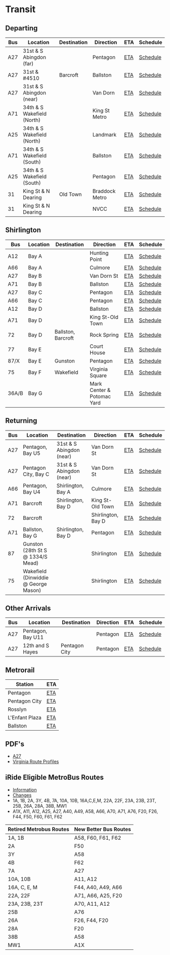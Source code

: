 # Transit

<link rel="stylesheet" type="text/css" href="css/markdown.css">
<link rel="shortcut icon" href="ico/favicon.png" type="image/x-icon">

## Departing

| Bus | Location | Destination | Direction | ETA | Schedule |
| --- | -------- | ----------- | --------- | --- | -------- |
| A27 | 31st & S Abingdon (far) | | Pentagon | [ETA](https://buseta.wmata.com/m/index?q=6000021) | [Schedule](https://buseta.wmata.com/where/schedule?id=1_2169) |
| A27 | 31st & #4510 | Barcroft | Ballston | [ETA](https://buseta.wmata.com/m/index?q=6000025) | [Schedule](https://buseta.wmata.com/where/schedule?id=1_2199) |
| A27 | 31st & S Abingdon (near) | | Van Dorn | [ETA](https://buseta.wmata.com/m/index?q=6000022) | [Schedule](https://buseta.wmata.com/where/schedule?id=1_2180) |
| A71 | 34th & S Wakefield (North) | | King St Metro | [ETA](https://buseta.wmata.com/m/index?q=6000914) | [Schedule](https://buseta.wmata.com/where/schedule?id=1_14344) |
| A25 | 34th & S Wakefield (North) | | Landmark | [ETA](https://buseta.wmata.com/m/index?q=6000914) | [Schedule](https://buseta.wmata.com/where/schedule?id=1_14344) |
| A71 | 34th & S Wakefield (South) | | Ballston | [ETA](https://buseta.wmata.com/m/?q=6000015) | [Schedule](https://buseta.wmata.com/where/schedule?id=1_1996) |
| A25 | 34th & S Wakefield (South) | | Pentagon | [ETA](https://buseta.wmata.com/m/?q=6000015) | [Schedule](https://buseta.wmata.com/where/schedule?id=1_1996) |
| 31 | King St & N Dearing | Old Town | Braddock Metro | [ETA](https://dashbus.obaweb.org/tracker/m/?q=4000338) | [Schedule](https://dashbus.obaweb.org/tracker/where/schedule?id=1_1846) |
| 31 | King St & N Dearing | | NVCC | [ETA](https://dashbus.obaweb.org/tracker/m/?q=4000337) | [Schedule](https://dashbus.obaweb.org/tracker/where/schedule?id=1_1845) |

## Shirlington

| Bus | Location | Destination | Direction | ETA | Schedule |
| --- | -------- | ----------- | --------- | --- | -------- |
| A12 | Bay A | | Hunting Point | [ETA](https://buseta.wmata.com/m/index?q=6001234) | [Schedule](https://buseta.wmata.com/where/schedule?id=1_16442) |
| A66 | Bay A | | Culmore | [ETA](https://buseta.wmata.com/m/index?q=6001234) | [Schedule](https://buseta.wmata.com/where/schedule?id=1_16442) |
| A27 | Bay B | | Van Dorn St | [ETA](https://buseta.wmata.com/m/index?q=6001235) | [Schedule](https://buseta.wmata.com/where/schedule?id=1_16459) |
| A71 | Bay B | | Ballston | [ETA](https://buseta.wmata.com/m/index?q=6001235) | [Schedule](https://buseta.wmata.com/where/schedule?id=1_16459) |
| A27 | Bay C | | Pentagon | [ETA](https://buseta.wmata.com/m/index?q=6001236) | [Schedule](https://buseta.wmata.com/where/schedule?id=1_16456) |
| A66 | Bay C | | Pentagon | [ETA](https://buseta.wmata.com/m/index?q=6001236) | [Schedule](https://buseta.wmata.com/where/schedule?id=1_16456) |
| A12 | Bay D | | Ballston | [ETA](https://buseta.wmata.com/m/index?q=6001237) | [Schedule](https://buseta.wmata.com/where/schedule?id=1_16448) |
| A71 | Bay D | | King St-Old Town | [ETA](https://buseta.wmata.com/m/index?q=6001237) | [Schedule](https://buseta.wmata.com/where/schedule?id=1_16448) |
| 72 | Bay D | Ballston, Barcroft | Rock Spring | [ETA](https://www.arlingtontransit.com/realtime/72/6001237) | [Schedule](https://www.arlingtontransit.com/routes-schedules/schedules/timetable/ART/72) |
| 77 | Bay E | | Court House | [ETA](https://www.arlingtontransit.com/realtime/77/6001276) | [Schedule](https://www.arlingtontransit.com/routes-schedules/schedules/timetable/ART/77) |
| 87/X | Bay E | Gunston | Pentagon | [ETA](https://www.arlingtontransit.com/realtime/87/6001276) | [Schedule](https://www.arlingtontransit.com/routes-schedules/schedules/timetable/ART/87) |
| 75 | Bay F | Wakefield | Virginia Square | [ETA](https://www.arlingtontransit.com/realtime/75/6001270) | [Schedule](https://www.arlingtontransit.com/routes-schedules/schedules/timetable/ART/75) |
| 36A/B | Bay G | | Mark Center & Potomac Yard | [ETA](https://dashbus.obaweb.org/tracker/m/?q=6001365) | [Schedule](https://dashbus.obaweb.org/tracker/where/schedule?id=71_719) |

## Returning

| Bus | Location | Destination | Direction | ETA | Schedule |
| --- | -------- | ----------- | --------- | --- | -------- |
| A27 | Pentagon, Bay U5 | 31st & S Abingdon (near) | Van Dorn St | [ETA](https://buseta.wmata.com/m/index?q=6000884) | [Schedule](https://buseta.wmata.com/where/schedule?id=1_14261) |
| A27 | Pentagon City, Bay C | 31st & S Abingdon (near) | Van Dorn St | [ETA](https://buseta.wmata.com/m/index?q=6001402) | [Schedule](https://buseta.wmata.com/where/schedule?id=1_27717) |
| A66 | Pentagon, Bay U4 | Shirlington, Bay A | Culmore | [ETA](https://buseta.wmata.com/m/index?q=6000904) | [Schedule](https://buseta.wmata.com/where/schedule?id=1_14313) |
| A71 | Barcroft | Shirlington, Bay D | King St-Old Town | [ETA](https://buseta.wmata.com/m/index?q=6001398) | [Schedule](https://buseta.wmata.com/where/schedule?id=1_27713) |
| 72 | Barcroft | | Shirlington, Bay D | [ETA](https://www.arlingtontransit.com/realtime/72/6000105) | [Schedule](https://www.arlingtontransit.com/routes-schedules/schedules/timetable/ART/72) |
| A71 | Ballston, Bay G | Shirlington, Bay D | Pentagon | [ETA](https://buseta.wmata.com/m/index?q=6001072) | [Schedule](https://buseta.wmata.com/where/schedule?id=1_28055) |
| 87 | Gunston (28th St S @ 1334/S Mead) | | Shirlington | [ETA](https://www.arlingtontransit.com/realtime/87/6000073) | [Schedule](https://www.arlingtontransit.com/routes-schedules/schedules/timetable/ART/87) |
| 75 | Wakefield (Dinwiddie @ George Mason) | | Shirlington | [ETA](https://www.arlingtontransit.com/realtime/75/6001259) | [Schedule](https://www.arlingtontransit.com/routes-schedules/schedules/timetable/ART/75) |

## Other Arrivals

| Bus | Location | Destination | Direction | ETA | Schedule |
| --- | -------- | ----------- | --------- | --- | -------- |
| A27 | Pentagon, Bay U11 | | Pentagon | [ETA](https://buseta.wmata.com/m/index?q=6000938) | [Schedule](https://buseta.wmata.com/where/schedule?id=1_14595) |
| A27 | 12th and S Hayes | Pentagon City | Pentagon | [ETA](https://buseta.wmata.com/m/index?q=6001385) | [Schedule](https://buseta.wmata.com/where/schedule?id=1_27613) |

## Metrorail

| Station | ETA |
| ---------------- | ------------------------------------------------------------ |
| Pentagon | [ETA](https://www.wmata.com/js/nexttrain/nexttrain.html#C07) |
| Pentagon City | [ETA](https://www.wmata.com/js/nexttrain/nexttrain.html#C08) |
| Rosslyn | [ETA](https://www.wmata.com/js/nexttrain/nexttrain.html#C05) |
| L'Enfant Plaza | [ETA](https://www.wmata.com/js/nexttrain/nexttrain.html#D03,F03) |
| Ballston | [ETA](https://www.wmata.com/js/nexttrain/nexttrain.html#K04) |

## PDF's

 - [A27](https://www.wmata.com/service/bus/route-profiles/upload/A27_042525.pdf)
 - [Virginia Route Profiles](https://www.wmata.com/schedules/timetables/upcoming-changes/index.cfm?state=VA)

## iRide Eligible MetroBus Routes

- [Information](https://www.arlingtontransit.com/about/programs/iride-for-arlington-students/)
- [Changes](https://www.apsva.us/post/changes-are-coming-to-metrobus-routes/)
- 1A, 1B, 2A, 3Y, 4B, 7A, 10A, 10B, 16A,C,E,M, 22A, 22F, 23A, 23B, 23T, 25B, 26A, 28A, 38B, MW1
- A1X, A11, A12, A25, A27, A40, A49, A58, A66, A70, A71, A76, F20, F26, F44, F50, F60, F61, F62

| **Retired Metrobus Routes** | **New Better Bus Routes** |
| --------------------------- | ------------------------- |
| 1A, 1B                      | A58, F60, F61, F62        |
| 2A                          | F50                       |
| 3Y                          | A58                       |
| 4B                          | F62                       |
| 7A                          | A27                       |
| 10A, 10B                    | A11, A12                  |
| 16A, C, E, M                | F44, A40, A49, A66        |
| 22A, 22F                    | A71, A66, A25, F20        |
| 23A, 23B, 23T               | A70, A11, A12             |
| 25B                         | A76                       |
| 26A                         | F26, F44, F20             |
| 28A                         | F20                       |
| 38B                         | A58                       |
| MW1                         | A1X                       |